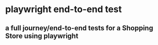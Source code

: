 # playwright end-to-end test

## a full journey/end-to-end tests for a Shopping Store using playwright

